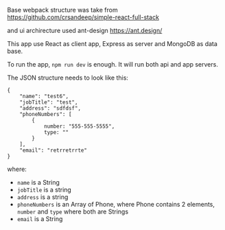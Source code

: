 Base webpack structure was take from https://github.com/crsandeep/simple-react-full-stack

and ui archirecture used ant-design
https://ant.design/

This app use React as client app,  Express as server and MongoDB as data base.

To run the app, `npm run dev` is enough. It will run both api and app servers.

The JSON structure needs to look like this: 
```
{
    "name": "test6",
    "jobTitle": "test",
    "address": "sdfdsf",
    "phoneNumbers": [
        {
            number: "555-555-5555",
            type: ""
        }
    ],
    "email": "retrretrrte"
}
```

where:
- `name` is a String
- `jobTitle` is a string
- `address` is a string
- `phoneNumbers` is an Array of Phone, where Phone contains 2 elements, `number` and `type` where both are Strings
- `email` is a String
